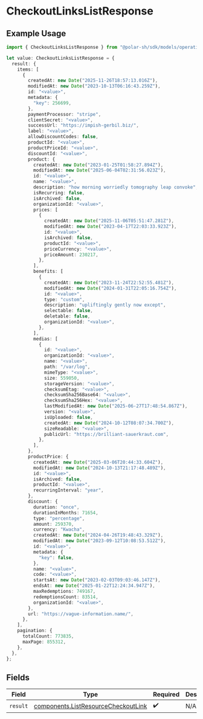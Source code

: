 # CheckoutLinksListResponse

## Example Usage

```typescript
import { CheckoutLinksListResponse } from "@polar-sh/sdk/models/operations/checkoutlinkslist.js";

let value: CheckoutLinksListResponse = {
  result: {
    items: [
      {
        createdAt: new Date("2025-11-26T18:57:13.016Z"),
        modifiedAt: new Date("2023-10-13T06:16:43.259Z"),
        id: "<value>",
        metadata: {
          "key": 256699,
        },
        paymentProcessor: "stripe",
        clientSecret: "<value>",
        successUrl: "https://impish-gerbil.biz/",
        label: "<value>",
        allowDiscountCodes: false,
        productId: "<value>",
        productPriceId: "<value>",
        discountId: "<value>",
        product: {
          createdAt: new Date("2023-01-25T01:58:27.894Z"),
          modifiedAt: new Date("2025-06-04T02:31:56.023Z"),
          id: "<value>",
          name: "<value>",
          description: "how morning worriedly tomography leap convoke",
          isRecurring: false,
          isArchived: false,
          organizationId: "<value>",
          prices: [
            {
              createdAt: new Date("2025-11-06T05:51:47.281Z"),
              modifiedAt: new Date("2023-04-17T22:03:33.923Z"),
              id: "<value>",
              isArchived: false,
              productId: "<value>",
              priceCurrency: "<value>",
              priceAmount: 230217,
            },
          ],
          benefits: [
            {
              createdAt: new Date("2023-11-24T22:52:55.481Z"),
              modifiedAt: new Date("2024-01-31T22:05:16.754Z"),
              id: "<value>",
              type: "custom",
              description: "upliftingly gently now except",
              selectable: false,
              deletable: false,
              organizationId: "<value>",
            },
          ],
          medias: [
            {
              id: "<value>",
              organizationId: "<value>",
              name: "<value>",
              path: "/var/log",
              mimeType: "<value>",
              size: 559050,
              storageVersion: "<value>",
              checksumEtag: "<value>",
              checksumSha256Base64: "<value>",
              checksumSha256Hex: "<value>",
              lastModifiedAt: new Date("2025-06-27T17:48:54.867Z"),
              version: "<value>",
              isUploaded: false,
              createdAt: new Date("2024-10-12T08:07:34.700Z"),
              sizeReadable: "<value>",
              publicUrl: "https://brilliant-sauerkraut.com",
            },
          ],
        },
        productPrice: {
          createdAt: new Date("2025-03-06T20:44:33.604Z"),
          modifiedAt: new Date("2024-10-13T21:17:48.489Z"),
          id: "<value>",
          isArchived: false,
          productId: "<value>",
          recurringInterval: "year",
        },
        discount: {
          duration: "once",
          durationInMonths: 71654,
          type: "percentage",
          amount: 259370,
          currency: "Kwacha",
          createdAt: new Date("2024-04-26T19:48:43.329Z"),
          modifiedAt: new Date("2023-09-12T10:08:53.512Z"),
          id: "<value>",
          metadata: {
            "key": false,
          },
          name: "<value>",
          code: "<value>",
          startsAt: new Date("2023-02-03T09:03:46.147Z"),
          endsAt: new Date("2025-01-22T12:24:34.947Z"),
          maxRedemptions: 749167,
          redemptionsCount: 83514,
          organizationId: "<value>",
        },
        url: "https://vague-information.name/",
      },
    ],
    pagination: {
      totalCount: 773835,
      maxPage: 855312,
    },
  },
};
```

## Fields

| Field                                                                                      | Type                                                                                       | Required                                                                                   | Description                                                                                |
| ------------------------------------------------------------------------------------------ | ------------------------------------------------------------------------------------------ | ------------------------------------------------------------------------------------------ | ------------------------------------------------------------------------------------------ |
| `result`                                                                                   | [components.ListResourceCheckoutLink](../../models/components/listresourcecheckoutlink.md) | :heavy_check_mark:                                                                         | N/A                                                                                        |